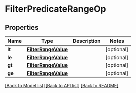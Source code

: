 # FilterPredicateRangeOp

## Properties
Name | Type | Description | Notes
------------ | ------------- | ------------- | -------------
**lt** | [**FilterRangeValue**](FilterRangeValue.md) |  | [optional] 
**le** | [**FilterRangeValue**](FilterRangeValue.md) |  | [optional] 
**gt** | [**FilterRangeValue**](FilterRangeValue.md) |  | [optional] 
**ge** | [**FilterRangeValue**](FilterRangeValue.md) |  | [optional] 

[[Back to Model list]](../README.md#documentation-for-models) [[Back to API list]](../README.md#documentation-for-api-endpoints) [[Back to README]](../README.md)

